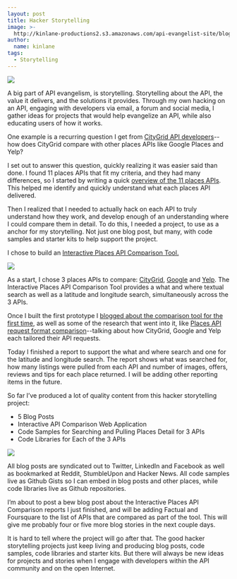 ```yaml
---
layout: post
title: Hacker Storytelling
image: >-
  http://kinlane-productions2.s3.amazonaws.com/api-evangelist-site/blog/ada-the-enchantress-of-numbers.jpg
author:
  name: kinlane
tags:
  - Storytelling
---
```

[![](http://kinlane-productions2.s3.amazonaws.com/api-evangelist/hacker-storytelling/ada-the-enchantress-of-numbers.jpg)](http://kinlane-productions2.s3.amazonaws.com/api-evangelist/hacker-storytelling/ada-the-enchantress-of-numbers.jpg)

A big part of API evangelism, is storytelling. Storytelling about the API, the value it delivers, and the solutions it provides. Through my own hacking on an API, engaging with developers via email, a forum and social media, I gather ideas for projects that would help evangelize an API, while also educating users of how it works.

One example is a recurring question I get from [CityGrid API developers](http://developer.citygridmedia.com/ "CityGrid API Developers")\--how does CityGrid compare with other places APIs like Google Places and Yelp?

I set out to answer this question, quickly realizing it was easier said than done. I found 11 places APIs that fit my criteria, and they had many differences, so I started by writing a quick [overview of the 11 places APIs](http://www.citygridmedia.com/developer/blog/overview-of-11-places-data-apis/ "overview of the 11 places apis"). This helped me identify and quickly understand what each places API delivered.

Then I realized that I needed to actually hack on each API to truly understand how they work, and develop enough of an understanding where I could compare them in detail. To do this, I needed a project, to use as a anchor for my storytelling. Not just one blog post, but many, with code samples and starter kits to help support the project.

I chose to build an [Interactive Places API Comparison Tool.](http://places-comparison-v1.hyp3rl0cal.com/index.php "Interactive Places API Comparison Tool")

[![](http://www.citygridmedia.com/developer/wp-content/uploads/2012/03/CityGrid-Google-Yelp-1024x189.png)](http://places-comparison-v1.hyp3rl0cal.com/index.php "Interactive Places API Comparison Tool")

As a start, I chose 3 places APIs to compare: [CityGrid](http://developer.citygridmedia.com/ "CityGrid"), [Google](https://developers.google.com/maps/documentation/places/ "Google") and [Yelp](http://www.yelp.com/developers/documentation/v2/overview "Yelp"). The Interactive Places API Comparison Tool provides a what and where textual search as well as a latitude and longitude search, simultaneously across the 3 APIs.

Once I built the first prototype I [blogged about the comparison tool for the first time](http://www.citygridmedia.com/developer/blog/interactive-places-api-comparison-for-citygrid-google-and-yelp/), as well as some of the research that went into it, like [Places API request format comparison](http://www.citygridmedia.com/developer/blog/interactive-places-api-comparison-for-citygrid-google-and-yelp/ "places api comparison")\--talking about how CityGrid, Google and Yelp each tailored their API requests.

Today I finished a report to support the what and where search and one for the latitude and longitude search. The report shows what was searched for, how many listings were pulled from each API and number of images, offers, reviews and tips for each place returned. I will be adding other reporting items in the future.

So far I’ve produced a lot of quality content from this hacker storytelling project:

*   5 Blog Posts
*   Interactive API Comparison Web Application
*   Code Samples for Searching and Pulling Places Detail for 3 APIs
*   Code Libraries for Each of the 3 APIs

![](http://kinlane-productions2.s3.amazonaws.com/api-evangelist/hacker-storytelling/Hyp3rL0cal-Interactive-Places-API-Comparison-Tool-Listing.png)

All blog posts are syndicated out to Twitter, LinkedIn and Facebook as well as bookmarked at Reddit, StumbleUpon and Hacker News. All code samples live as Github Gists so I can embed in blog posts and other places, while code libraries live as Github repositories.

I’m about to post a bew blog post about the Interactive Places API Comparison reports I just finished, and will be adding Factual and Foursquare to the list of APIs that are compared as part of the tool. This will give me probably four or five more blog stories in the next couple days.

It is hard to tell where the project will go after that. The good hacker storytelling projects just keep living and producing blog posts, code samples, code libraries and starter kits. But there will always be new ideas for projects and stories when I engage with developers within the API community and on the open Internet.